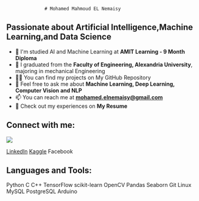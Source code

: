                   # Mohamed Mahmoud EL Nemaisy
## Passionate about Artificial Intelligence,Machine Learning,and Data Science

- 🔭 I'm studied AI and Machine Learning at **AMIT Learning - 9 Month Diploma**
- 📝 I graduated from the **Faculty of Engineering, Alexandria University**, majoring in mechanical Engineering
- 👨‍💻 You can find my projects on My GitHub Repository
- 💬 Feel free to ask me about **Machine Learning, Deep Learning, Computer Vision and NLP**
- 📫 You can reach me at **[mohamed.elnemaisy@gmail.com](mohamed.elnemaisy@gmail.com)**
- 📄 Check out my experiences on **My Resume**
  
## Connect with me:

<img src="{	https://img.shields.io/badge/LinkedIn-0077B5?style=for-the-badge&logo=linkedin&logoColor=white}" />

[LinkedIn](https://www.linkedin.com/in/mohamed-el-nemaisy-00715919a/) [Kaggle](https://www.kaggle.com/mohamedelnemaisy/competitions) Facebook

## Languages and Tools:

Python C C++ TensorFlow scikit-learn OpenCV Pandas Seaborn Git Linux MySQL PostgreSQL Arduino
